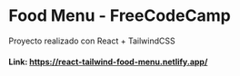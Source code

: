 # Food Menu - FreeCodeCamp

Proyecto realizado con React + TailwindCSS

#### Link: https://react-tailwind-food-menu.netlify.app/





